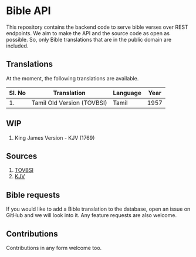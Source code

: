 # Bible API

This repository contains the backend code to serve bible verses over REST endpoints.
We aim to make the API and the source code as open as possible.
So, only Bible translations that are in the public domain are included.

## Translations

At the moment, the following translations are available.

| Sl. No | Translation                | Language | Year |
| ------ | -------------------------- | -------- | ---- |
| 1.     | Tamil Old Version (TOVBSI) | Tamil    | 1957 |

## WIP

1. King James Version - KJV (1769)

## Sources

1. [TOVBSI](https://github.com/berinaniesh/bible-tamil)
2. [KJV](https://github.com/aruljohn/Bible-kjv)

## Bible requests

If you would like to add a Bible translation to the database,
open an issue on GitHub and we will look into it.
Any feature requests are also welcome.

## Contributions

Contributions in any form welcome too.
